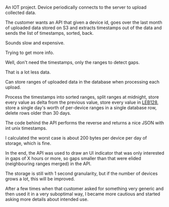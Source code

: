 An IOT project. Device periodically connects to the server to upload collected data.

The customer wants an API that given a device id, goes over the last month of uploaded data stored on S3
and extracts timestamps out of the data and sends the list of timestamps, sorted, back.

Sounds slow and expensive.

Trying to get more info.

Well, don't need the timestamps, only the ranges to detect gaps.

That is a lot less data.

Can store ranges of uploaded data in the database when processing each upload.

Process the timestamps into sorted ranges, split ranges at midnight,
store every value as delta from the previous value,
store every value in [LEB128](https://en.wikipedia.org/wiki/LEB128#Unsigned_LEB128),
store a single day's worth of per-device ranges in a single database row, delete rows older than 30 days.

The code behind the API performs the reverse and returns a nice JSON with int unix timestamps.

I calculated the worst case is about 200 bytes per device per day of storage, which is fine.

In the end, the API was used to draw an UI indicator that was only interested in gaps of X hours or more,
so gaps smaller than that were elided (neighbouring ranges merged) in the API.

The storage is still with 1 second granularity, but if the number of devices grows a lot, this will be improved.

After a few times when that customer asked for something very generic and then used it in a very suboptimal way,
I became more cautious and started asking more details about intended use.
